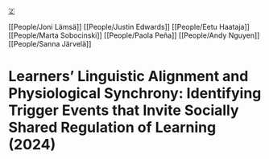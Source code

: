 [🇿](zotero://select/library/items/DL7EZHQQ)

[[People/Joni Lämsä]] [[People/Justin Edwards]] [[People/Eetu Haataja]] [[People/Marta Sobocinski]] [[People/Paola Peña]] [[People/Andy Nguyen]] [[People/Sanna Järvelä]] 
# Learners’ Linguistic Alignment and Physiological Synchrony: Identifying Trigger Events that Invite Socially Shared Regulation of Learning (2024)

